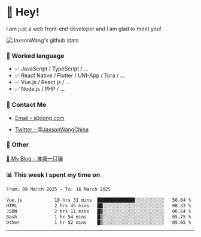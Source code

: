 # 👋 Hey!

I am just a web front-end developer and I am glad to meet you!

![JaxsonWang's github stats](https://github-readme-stats.vercel.app/api?username=JaxsonWang&&show_icons=true&&title_color=1abc9c&&icon_color=1abc9c)


### 📝 Worked language

- ✅ JavaScript / TypeScript / ...
- ✅ React Native / Flutter / UNI-App / Tora / ...
- ✅ Vue.js / React.js / ...
- ✅ Node.js / PHP / ...

### 📮 Contact Me

- [Email - i@iiong.com](mailto:i@iiong.com)

- [Twitter - @JaxsonWangChina](https://twitter.com/JaxsonWangChina)

### 🤪 Other

[📌 My Blog - 淮城一只猫](https://iiong.com)

### 📊 This week I spent my time on

<!--START_SECTION:waka-->

```txt
From: 09 March 2025 - To: 16 March 2025

Vue.js            18 hrs 31 mins  ██████████████░░░░░░░░░░░   56.04 %
HTML              2 hrs 45 mins   ██░░░░░░░░░░░░░░░░░░░░░░░   08.33 %
JSON              2 hrs 11 mins   █▓░░░░░░░░░░░░░░░░░░░░░░░   06.64 %
Bash              1 hr 54 mins    █▒░░░░░░░░░░░░░░░░░░░░░░░   05.75 %
Other             1 hr 52 mins    █▒░░░░░░░░░░░░░░░░░░░░░░░   05.65 %
```

<!--END_SECTION:waka-->

---
